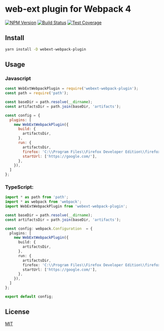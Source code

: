 # web-ext plugin for Webpack 4

[![NPM Version][npm-image]][npm-url]
[![Build Status](travis-image)](travis-url)
[![Test Coverage][coveralls-image]][coveralls-url]

## Install

```bash
yarn install -D webext-webpack-plugin
```

## Usage

### Javascript

```js
const WebExtWebpackPlugin = require('webext-webpack-plugin');
const path = require('path');

const baseDir = path.resolve(__dirname);
const artifactsDir = path.join(baseDir, 'artifacts');

const config = {
  plugins: [
    new WebExtWebpackPlugin({
      build: {
        artifactsDir,
      },
      run: {
        artifactsDir,
        firefox: 'C:\\Program Files\\Firefox Developer Edition\\firefox.exe',
        startUrl: ['https://google.com/'],
      },
    }),
  ]
};
```

### TypeScript:

```ts
import * as path from 'path';
import * as webpack from 'webpack';
import WebExtWebpackPlugin from 'webext-webpack-plugin';

const baseDir = path.resolve(__dirname);
const artifactsDir = path.join(baseDir, 'artifacts');

const config: webpack.Configuration  = {
  plugins: [
    new WebExtWebpackPlugin({
      build: {
        artifactsDir,
      },
      run: {
        artifactsDir,
        firefox: 'C:\\Program Files\\Firefox Developer Edition\\firefox.exe',
        startUrl: ['https://google.com/'],
      },
    }),
  ]
};

export default config;
```

## License

[MIT](LICENSE)

[npm-image]: https://img.shields.io/npm/v/webext-webpack-plugin.svg
[npm-url]: https://npmjs.org/package/webext-webpack-plugin
[travis-image]: https://travis-ci.org/TheAifam5/webext-webpack-plugin.svg?branch=master
[travis-url]: https://travis-ci.org/TheAifam5/webext-webpack-plugin
[coveralls-image]: https://img.shields.io/coveralls/TheAifam5/webext-webpack-plugin/master.svg
[coveralls-url]: https://coveralls.io/r/TheAifam5/webext-webpack-plugin?branch=master
